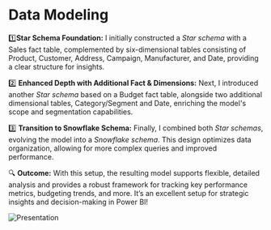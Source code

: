 # Data Modeling

1️⃣**Star Schema Foundation:** I initially constructed a *Star schema* with a Sales fact table, complemented by six-dimensional tables consisting of Product, Customer, Address, Campaign, Manufacturer, and Date, providing a clear structure for insights.

2️⃣ **Enhanced Depth with Additional Fact & Dimensions:** Next, I introduced another *Star schema* based on a Budget fact table, alongside two additional dimensional tables, Category/Segment and Date, enriching the model's scope and segmentation capabilities.

3️⃣ **Transition to Snowflake Schema:** Finally, I combined both *Star schemas*, evolving the model into a *Snowflake schema*. This design optimizes data organization, allowing for more complex queries and improved performance.

🔍 **Outcome:** With this setup, the resulting model supports flexible, detailed analysis and provides a robust framework for tracking key performance metrics, budgeting trends, and more. It’s an excellent setup for strategic insights and decision-making in Power BI!

![Presentation](https://github.com/user-attachments/assets/305f3ce2-d992-4070-8804-3826ac9ecdcf)
